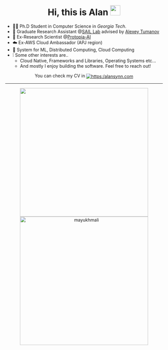 <!-- ![](https://github.com/alansynn/alansynn/blob/main/banner.jpeg) -->

<h1 align="center">Hi, this is Alan <img src="https://raw.githubusercontent.com/seanprashad/slackmoji/master/emoji/parrots/party-nyan.gif" height="32" /></h1>

- 🧑‍🎓 Ph.D Student in Computer Science in *Georgia Tech*.
- :lab_coat: Graduate Research Assistant @[SAIL Lab](https://faculty.cc.gatech.edu/~atumanov/) advised by [Alexey Tumanov](https://faculty.cc.gatech.edu/~atumanov/)
- 🚀 Ex-Research Scientist @[Protopia-AI](https://github.com/protopia-ai)
- :cloud: Ex-AWS Cloud Ambassador (APJ region)
- :speech_balloon: System for ML, Distributed Computing, Cloud Computing
- :grey_exclamation: Some other interests are..
  - Cloud Native, Frameworks and Libraries, Operating Systems etc...
  - And mostly I enjoy building the software. Feel free to reach out!

<p align="center">You can check my CV in 
  <a href="https://www.linkedin.com/in/alansynn/">
    <img align="center" src="https://img.shields.io/badge/website-lightgrey.svg?&style=for-the-badge&logo=Firefox&logoColor=white&link=https://anmolsingh.me/" 
    alt="https:/alansynn.com"/>
  </a>
</p>

<!-- 
<img align="center" src="https://github-readme-stats.vercel.app/api?username=alansynn&show_icons=true&count_private=true" alt="alansynn" width="50%"/></p>
-->

<!-- ### Blogs posts -->
<!-- BLOG-POST-LIST:START -->
<!-- BLOG-POST-LIST:END -->


<!--
<br>
<h2>🏆 Github Profile Trophies and Stats</h2>

<p align="left">
  <img alig src="https://github-profile-trophy.vercel.app/?username=AlanSynn&column=8&rank=SSS,SS,S,AAA,AA,A,SECRET&theme=dracula&no-frame=true" />
</p>
<br>
-->

---

<p align="center">
  <img align="center" src="https://github-readme-streak-stats.herokuapp.com?user=AlanSynn&theme=tokyonight&hide_border=true&count_private=true"  width="410"/>  
  <img align="center" src="https://github-readme-stats.vercel.app/api?username=AlanSynn&show_icons=true&theme=tokyonight&count_private=true&hide_border=true" alt="mayukhmali"width="410" />
</p>
